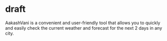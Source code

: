 # draft
AakashVani is a convenient and user-friendly tool that allows you to quickly and easily check the current weather and forecast for the next 2 days in any city.
